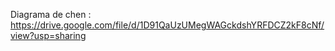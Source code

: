 Diagrama de chen : 
                https://drive.google.com/file/d/1D91QaUzUMegWAGckdshYRFDCZ2kF8cNf/view?usp=sharing
                